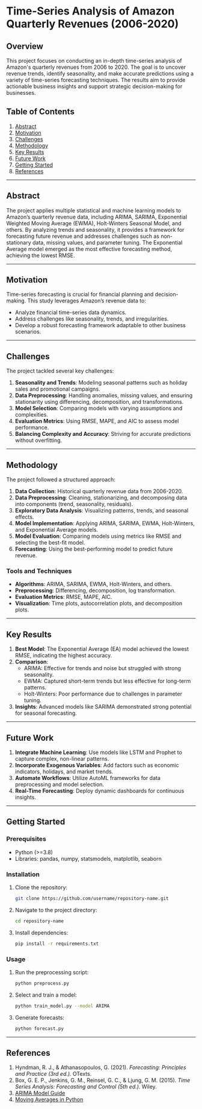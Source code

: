 # Time-Series Analysis of Amazon Quarterly Revenues (2006-2020)

## Overview
This project focuses on conducting an in-depth time-series analysis of Amazon's quarterly revenues from 2006 to 2020. The goal is to uncover revenue trends, identify seasonality, and make accurate predictions using a variety of time-series forecasting techniques. The results aim to provide actionable business insights and support strategic decision-making for businesses.

## Table of Contents
1. [Abstract](#abstract)
2. [Motivation](#motivation)
3. [Challenges](#challenges)
4. [Methodology](#methodology)
5. [Key Results](#key-results)
6. [Future Work](#future-work)
7. [Getting Started](#getting-started)
8. [References](#references)

---

## Abstract
The project applies multiple statistical and machine learning models to Amazon’s quarterly revenue data, including ARIMA, SARIMA, Exponential Weighted Moving Average (EWMA), Holt-Winters Seasonal Model, and others. By analyzing trends and seasonality, it provides a framework for forecasting future revenue and addresses challenges such as non-stationary data, missing values, and parameter tuning. The Exponential Average model emerged as the most effective forecasting method, achieving the lowest RMSE.

---

## Motivation
Time-series forecasting is crucial for financial planning and decision-making. This study leverages Amazon’s revenue data to:
- Analyze financial time-series data dynamics.
- Address challenges like seasonality, trends, and irregularities.
- Develop a robust forecasting framework adaptable to other business scenarios.

---

## Challenges
The project tackled several key challenges:
1. **Seasonality and Trends**: Modeling seasonal patterns such as holiday sales and promotional campaigns.
2. **Data Preprocessing**: Handling anomalies, missing values, and ensuring stationarity using differencing, decomposition, and transformations.
3. **Model Selection**: Comparing models with varying assumptions and complexities.
4. **Evaluation Metrics**: Using RMSE, MAPE, and AIC to assess model performance.
5. **Balancing Complexity and Accuracy**: Striving for accurate predictions without overfitting.

---

## Methodology
The project followed a structured approach:
1. **Data Collection**: Historical quarterly revenue data from 2006-2020.
2. **Data Preprocessing**: Cleaning, stationarizing, and decomposing data into components (trend, seasonality, residuals).
3. **Exploratory Data Analysis**: Visualizing patterns, trends, and seasonal effects.
4. **Model Implementation**: Applying ARIMA, SARIMA, EWMA, Holt-Winters, and Exponential Average models.
5. **Model Evaluation**: Comparing models using metrics like RMSE and selecting the best-fit model.
6. **Forecasting**: Using the best-performing model to predict future revenue.

### Tools and Techniques
- **Algorithms**: ARIMA, SARIMA, EWMA, Holt-Winters, and others.
- **Preprocessing**: Differencing, decomposition, log transformation.
- **Evaluation Metrics**: RMSE, MAPE, AIC.
- **Visualization**: Time plots, autocorrelation plots, and decomposition plots.

---

## Key Results
1. **Best Model**: The Exponential Average (EA) model achieved the lowest RMSE, indicating the highest accuracy.
2. **Comparison**:
   - ARIMA: Effective for trends and noise but struggled with strong seasonality.
   - EWMA: Captured short-term trends but less effective for long-term patterns.
   - Holt-Winters: Poor performance due to challenges in parameter tuning.
3. **Insights**: Advanced models like SARIMA demonstrated strong potential for seasonal forecasting.

---

## Future Work
1. **Integrate Machine Learning**: Use models like LSTM and Prophet to capture complex, non-linear patterns.
2. **Incorporate Exogenous Variables**: Add factors such as economic indicators, holidays, and market trends.
3. **Automate Workflows**: Utilize AutoML frameworks for data preprocessing and model selection.
4. **Real-Time Forecasting**: Deploy dynamic dashboards for continuous insights.

---

## Getting Started
### Prerequisites
- Python (>=3.8)
- Libraries: pandas, numpy, statsmodels, matplotlib, seaborn

### Installation
1. Clone the repository:
   ```bash
   git clone https://github.com/username/repository-name.git
   ```
2. Navigate to the project directory:
   ```bash
   cd repository-name
   ```
3. Install dependencies:
   ```bash
   pip install -r requirements.txt
   ```

### Usage
1. Run the preprocessing script:
   ```bash
   python preprocess.py
   ```
2. Select and train a model:
   ```bash
   python train_model.py --model ARIMA
   ```
3. Generate forecasts:
   ```bash
   python forecast.py
   ```

---

## References
1. Hyndman, R. J., & Athanasopoulos, G. (2021). *Forecasting: Principles and Practice (3rd ed.).* OTexts.
2. Box, G. E. P., Jenkins, G. M., Reinsel, G. C., & Ljung, G. M. (2015). *Time Series Analysis: Forecasting and Control (5th ed.).* Wiley.
3. [ARIMA Model Guide](https://www.geeksforgeeks.org/python-arima-model-for-time-series-forecasting/)
4. [Moving Averages in Python](https://www.geeksforgeeks.org/how-to-calculate-moving-averages-in-python/)
